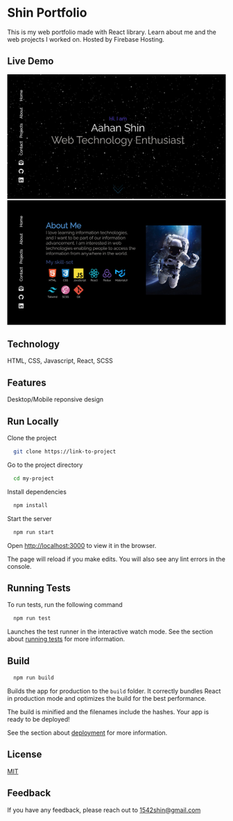 # Shin Portfolio

This is my web portfolio made with React library. Learn about me and the web projects I worked on. Hosted by Firebase Hosting.


## Live Demo


![Alt text](/Demo-screenshot.png )
![Alt text](/Demo-screenshot2.png )

## Technology
HTML, CSS, Javascript, React, SCSS

## Features

Desktop/Mobile reponsive design


## Run Locally

Clone the project

```bash
  git clone https://link-to-project
```

Go to the project directory

```bash
  cd my-project
```

Install dependencies

```bash
  npm install
```

Start the server

```bash
  npm run start
```

Open [http://localhost:3000](http://localhost:3000) to view it in the browser.

The page will reload if you make edits.
You will also see any lint errors in the console.
## Running Tests

To run tests, run the following command

```bash
  npm run test
```

Launches the test runner in the interactive watch mode.
See the section about [running tests](https://facebook.github.io/create-react-app/docs/running-tests) for more information.

## Build


```bash
  npm run build
```
Builds the app for production to the `build` folder. 
It correctly bundles React in production mode and optimizes the build for the best performance.

The build is minified and the filenames include the hashes. 
Your app is ready to be deployed!

See the section about [deployment](https://facebook.github.io/create-react-app/docs/deployment) for more information.

## License

[MIT](https://choosealicense.com/licenses/mit/)


## Feedback

If you have any feedback, please reach out to 1542shin@gmail.com
